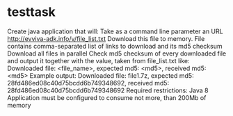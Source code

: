 # testtask
Create java application that will: Take as a command line parameter an URL http://evviva-adk.info/v/file_list.txt  Download this file to memory. File contains comma-separated list of links to download and its md5 checksum Download all files in parallel Check md5 checksum of every downloaded file and output it together with the value, taken from file_list.txt like:  Downloaded file: &lt;file_name>, expected md5: &lt;md5>, received md5: &lt;md5> Example output: Downloaded file: file1.7z, expected md5: 28fd486ed08c40d75bcdd6b749348692, received md5: 28fd486ed08c40d75bcdd6b749348692 Required restrictions: Java 8 Application must be configured to consume not more, than 200Mb of memory

